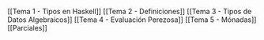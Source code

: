 [[Tema 1 - Tipos en Haskell]]
[[Tema 2 - Definiciones]]
[[Tema 3 - Tipos de Datos Algebraicos]]
[[Tema 4 - Evaluación Perezosa]]
[[Tema 5 - Mónadas]]
[[Parciales]]
